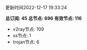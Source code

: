 更新时间2022-12-17 19:33:24

**总订阅: 45**
**总节点: 696**
**有效节点: 116**
- v2ray节点: 109
- ss节点: 1
- trojan节点: 6
